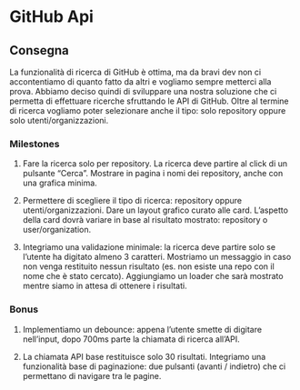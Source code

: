# GitHub Api

## Consegna

La funzionalità di ricerca di GitHub è ottima, ma da bravi dev non ci accontentiamo di quanto fatto da altri e vogliamo sempre metterci alla prova.
Abbiamo deciso quindi di sviluppare una nostra soluzione che ci permetta di effettuare ricerche sfruttando le API di GitHub.
Oltre al termine di ricerca vogliamo poter selezionare anche il tipo: solo repository oppure solo utenti/organizzazioni.

### Milestones

1. Fare la ricerca solo per repository.
   La ricerca deve partire al click di un pulsante “Cerca”.
   Mostrare in pagina i nomi dei repository, anche con una grafica minima.

2. Permettere di scegliere il tipo di ricerca: repository oppure utenti/organizzazioni.
   Dare un layout grafico curato alle card.
   L’aspetto della card dovrà variare in base al risultato mostrato: repository o user/organization.

3. Integriamo una validazione minimale: la ricerca deve partire solo se l’utente ha digitato almeno 3 caratteri.
   Mostriamo un messaggio in caso non venga restituito nessun risultato (es. non esiste una repo con il nome che è stato cercato).
   Aggiungiamo un loader che sarà mostrato mentre siamo in attesa di ottenere i risultati.

### Bonus

1. Implementiamo un debounce: appena l’utente smette di digitare nell’input, dopo 700ms parte la chiamata di ricerca all’API.

2. La chiamata API base restituisce solo 30 risultati. Integriamo una funzionalità base di paginazione: due pulsanti (avanti / indietro) che ci permettano di navigare tra le pagine.
